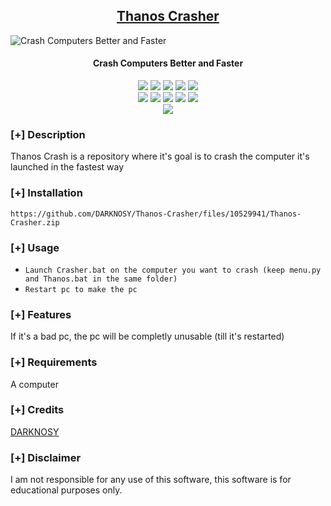 <h2 align="center"><u>Thanos Crasher</u></h2>

![Crash Computers Better and Faster](https://camo.githubusercontent.com/5fd58cd8846fcb3050bb48ae197e9245318d3d419f6c2a5e3650ef50dafa1080/68747470733a2f2f696d672e6c6167616365746173616c74612e636f6d2e61722f666f746f732f6e6f7461732f323032302f30352f32362f3834353339385f3230323030353235313931353439303030303030312e6a7067)
<h4 align="center"> Crash Computers Better and Faster </h4>

<p align="center">
    <img src="https://img.shields.io/github/stars/DARKNOSY/Thanos-Crasher?style=for-the-badge&color=orange">
    <img src="https://img.shields.io/github/forks/DARKNOSY/Thanos-Crasher?style=for-the-badge&color=purple">
    <img src="https://img.shields.io/github/license/DARKNOSY/Thanos-Crasher?style=for-the-badge&color=blue">
    <img src="https://img.shields.io/github/issues/DARKNOSY/Thanos-Crasher?style=for-the-badge&color=red">
    <img src="https://img.shields.io/github/contributors/DARKNOSY/Thanos-Crasher?style=for-the-badge&color=cyan">
<br>
    <img src="https://img.shields.io/badge/Author-DARKNOSY-magenta?style=flat-square">
    <img src="https://img.shields.io/badge/Open%20Source-Yes-orange?style=flat-square">
    <img src="https://img.shields.io/badge/Maintained-Yes-cyan?style=flat-square">
    <img src="https://img.shields.io/badge/Made%20In-France-green?style=flat-square">
    <img src="https://img.shields.io/badge/Written%20In-Batch-blue?style=flat-square">
<br>
    <img src="https://github-readme-stats.vercel.app/api/pin/?username=DARKNOSY&repo=Thanos-Crasher&theme=synthwave">
</p>

### [+] Description
Thanos Crash is a repository where it's goal is to crash the computer it's launched in the fastest way

### [+] Installation
`https://github.com/DARKNOSY/Thanos-Crasher/files/10529941/Thanos-Crasher.zip`

### [+] Usage
 - `Launch Crasher.bat on the computer you want to crash (keep menu.py and Thanos.bat in the same folder)`
 - `Restart pc to make the pc `

### [+] Features
If it's a bad pc, the pc will be completly unusable (till it's restarted)

### [+] Requirements
A computer

### [+] Credits 
<a href="https://github.com/DARKNOSY/Thanos-Crasher">DARKNOSY</a>

### [+] Disclaimer 
I am not responsible for any use of this software, this software is for educational purposes only.

